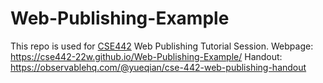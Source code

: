 # Web-Publishing-Example
This repo is used for [CSE442](https://courses.cs.washington.edu/courses/cse442/22wi/index.html) Web Publishing Tutorial Session.
Webpage: https://cse442-22w.github.io/Web-Publishing-Example/
Handout: https://observablehq.com/@yueqian/cse-442-web-publishing-handout
